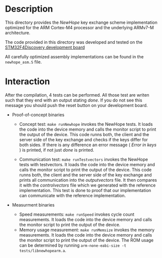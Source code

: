 # Description


This directory provides the _NewHope_ key exchange scheme implementation optimized for the ARM Cortex-M4 processor and the underlying ARMv7-M architecture.

The code provided in this directory was developed and tested on the
 [STM32F4Discovery development board](http://www.st.com/web/catalog/tools/FM116/SC959/SS1532/PF252419?sc=internet/evalboard/product/252419.jsp)


All carefully optimized assembly implementations can be found in the `newhope_asm.S` file. 

# Interaction

After the compilation, 4 tests can be performed. All those test are writen such that they end with an output stating _done_. If you do not see this message you should push the reset button on your development board. 


* Proof-of-concept binaries
    + Concept test: `make runNewhope` invokes the NewHope tests. It loads the code into the device memory and calls the monitor script to print the output of the device. This code runns both, the client and the server side of the key exchange and checks if the keys differ for both sides. If there is any difference an error message ( _Error in keys_ ) is printed, if not just _done_ is printed.

    + Communication test: `make runTestvectors` invokes the NewHope tests with testvectors. It loads the code into the device memory and calls the monitor script to print the output of the device.
      This code runns both, the client and the server side of the key exchange and prints all communication into the _outputvectors_ file. It then compares it with the _controlvectors_ file
      which we generated with the reference implementation. This test is done to proof that our implementation can communicate with the reference implementation.

* Measurment binaries
    + Speed measurements: `make runSpeed` invokes cycle count measurements. It loads the code into the device memory and calls the monitor script to print the output of the device.
    + Memory usage measurement: `make runMemsize` invokes the memory measurements. It loads the code into the device memory and calls the monitor script to print the output of the device. The ROM usage can be determined by running `arm-none-eabi-size -t tests/libnewhopearm.a`.
      



